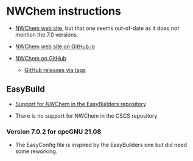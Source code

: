 # NWChem instructions

-   [NWChem web site](https://www.nwchem-sw.org), but that one seems out-of-date as it
    does not mention the 7.0 versions.

-   [NWChem web site on GitHub.io](https://nwchemgit.github.io/)

-   [NWChem on GitHub](https://github.com/nwchemgit/nwchem)

    -   [GitHub releases via tags](https://github.com/nwchemgit/nwchem/tags)


## EasyBuild

-   [Support for NWChem in the EasyBuilders repository](https://github.com/easybuilders/easybuild-easyconfigs/tree/develop/easybuild/easyconfigs/n/NWChem)

-   There is no support for NWChem in the CSCS repository


### Version 7.0.2 for cpeGNU 21.08

-   The EasyConfig file is inspired by the EasyBuilders one but did need some
    reworking.
